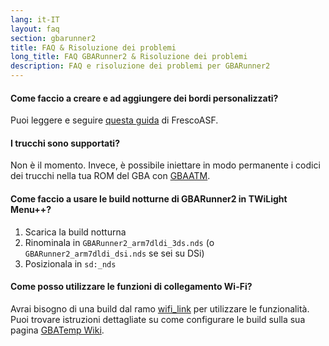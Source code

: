 ```yaml
---
lang: it-IT
layout: faq
section: gbarunner2
title: FAQ & Risoluzione dei problemi
long_title: FAQ GBARunner2 & Risoluzione dei problemi
description: FAQ e risoluzione dei problemi per GBARunner2
---
```


#### Come faccio a creare e ad aggiungere dei bordi personalizzati?

Puoi leggere e seguire [questa guida](https://docs.google.com/document/d/1owjiW-1fHEbokrkK2ZuPFjR2-N9s1dXCCAM3ghWRtxk/edit?usp=sharing) di FrescoASF.

#### I trucchi sono supportati?

Non è il momento. Invece, è possibile iniettare in modo permanente i codici dei trucchi nella tua ROM del GBA con [GBAATM](https://gbatemp.net/threads/gba-auto-trainer-maker-gbaatm.99334/).

#### Come faccio a usare le build notturne di GBARunner2 in TWiLight Menu++?

1. Scarica la build notturna
1. Rinominala in `GBARunner2_arm7dldi_3ds.nds` (o `GBARunner2_arm7dldi_dsi.nds` se sei su DSi)
1. Posizionala in `sd:_nds`

#### Come posso utilizzare le funzioni di collegamento Wi-Fi?

Avrai bisogno di una build dal ramo [wifi_link](https://github.com/Gericom/GBARunner2/tree/wifi_link) per utilizzare le funzionalità. Puoi trovare istruzioni dettagliate su come configurare le build sulla sua pagina [GBATemp Wiki](https://wiki.gbatemp.net/wiki/GBARunner2/Link).
